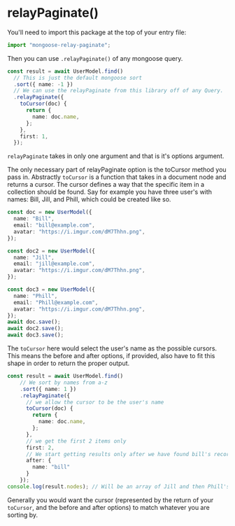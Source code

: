 # relayPaginate()

You'll need to import this package at the top of your entry file:

```ts
import "mongoose-relay-paginate";
```

Then you can use `.relayPaginate()` of any mongoose query.

```ts
const result = await UserModel.find()
  // This is just the default mongoose sort
  .sort({ name: -1 })
  // We can use the relayPaginate from this library off of any Query.
  .relayPaginate({
    toCursor(doc) {
      return {
        name: doc.name,
      };
    },
    first: 1,
  });
```

`relayPaginate` takes in only one argument and that is it's options  argument.

The only necessary part of relayPaginate option is the toCursor method you pass in. Abstractly `toCursor` is a function that takes in a document node and returns a cursor. The cursor defines a way that the specific item in a collection should be found. Say for example you have three user's with names: Bill, Jill, and Phill, which could be created like so.

```ts
const doc = new UserModel({
  name: "Bill",
  email: "bill@example.com",
  avatar: "https://i.imgur.com/dM7Thhn.png",
});

const doc2 = new UserModel({
  name: "Jill",
  email: "jill@example.com",
  avatar: "https://i.imgur.com/dM7Thhn.png",
});

const doc3 = new UserModel({
  name: "Phill",
  email: "Phill@example.com",
  avatar: "https://i.imgur.com/dM7Thhn.png",
});
await doc.save();
await doc2.save();
await doc3.save();
```

The `toCursor` here would select the user's name as the possible cursors. This means the before and after options, if provided, also have to fit this shape in order to return the proper output.

```ts
const result = await UserModel.find()
    // We sort by names from a-z
    .sort({ name: 1 })
    .relayPaginate({
      // we allow the cursor to be the user's name
      toCursor(doc) {
        return {
          name: doc.name,
        };
      },
      // we get the first 2 items only
      first: 2,
      // We start getting results only after we have found bill's record
      after: {
        name: "bill"
      }
    });
console.log(result.nodes); // Will be an array of Jill and then Phill's object
```

Generally you would want the cursor (represented by the return of your `toCursor`, and the before and after options) to match whatever you are sorting by.
